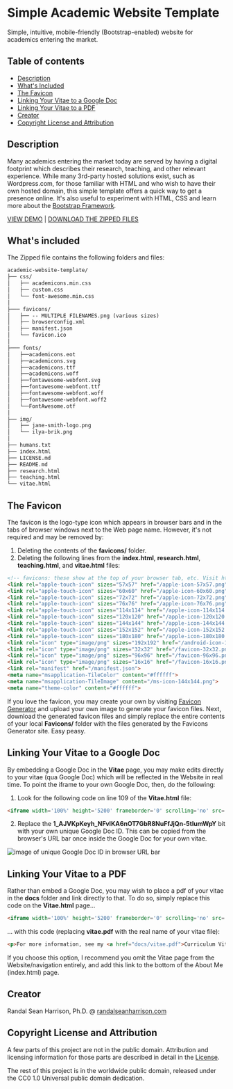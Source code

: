 # Simple Academic Website Template
Simple, intuitive, mobile-friendly (Bootstrap-enabled) website for academics entering the market.

## Table of contents

- [Description](#description)
- [What's Included](#whats-included)
- [The Favicon](#the-favicon)
- [Linking Your Vitae to a Google Doc](#linking-your-vitae-to-a-google-doc)
- [Linking Your Vitae to a PDF](#linking-your-vitae-to-a-pdf)
- [Creator](#creator)
- [Copyright License and Attribution](#copyright-license-and-attribution)


## Description
Many academics entering the market today are served by having a digital footprint which describes their research, teaching, and other relevant experience. While many 3rd-party hosted solutions exist, such as Wordpress.com, for those familiar with HTML and who wish to have their own hosted domain, this simple   template offers a quick way to get a presence online. It's also useful to experiment with HTML, CSS and learn more about the [Bootstrap Framework](https://getbootstrap.com/getting-started/).

[VIEW DEMO](http://randal-sean-harrison.github.io/academic-website-template/) | [DOWNLOAD THE ZIPPED FILES](https://github.com/randal-sean-harrison/academic-website-template/archive/master.zip)


## What's included
The Zipped file contains the following folders and files:

```html
academic-website-template/
├── css/
│   ├── academicons.min.css
│   ├── custom.css
│   └── font-awesome.min.css
│   
├─── favicons/
│   ├── -- MULTIPLE FILENAMES.png (various sizes)
│   ├── browserconfig.xml
│   ├── manifest.json
│   └── favicon.ico
│
├─── fonts/
│   ├──academicons.eot
│   ├──academicons.svg
│   ├──academicons.ttf
│   ├──academicons.woff
│   ├──fontawesome-webfont.svg
│   ├──fontawesome-webfont.ttf
│   ├──fontawesome-webfont.woff
│   ├──fontawesome-webfont.woff2
│   └──FontAwesome.otf
│
├── img/
│   ├── jane-smith-logo.png
│   └── ilya-brik.png
│   
├── humans.txt
├── index.html
├── LICENSE.md
├── README.md
├── research.html
├── teaching.html
└── vitae.html
```

## The Favicon
The favicon is the logo-type icon which appears in browser bars and in the tabs of browser windows next to the Web page name. However, it's not required and may be removed by:

1. Deleting the contents of the **favicons/** folder.
2. Deleting the following lines from the **index.html**, **research.html**, **teaching.html**, and **vitae.html** files:

```html
<!-- favicons: these show at the top of your browser tab, etc. Visit http://www.favicon-generator.org/ to generate your own favicons -->
<link rel="apple-touch-icon" sizes="57x57" href="/apple-icon-57x57.png">
<link rel="apple-touch-icon" sizes="60x60" href="/apple-icon-60x60.png">
<link rel="apple-touch-icon" sizes="72x72" href="/apple-icon-72x72.png">
<link rel="apple-touch-icon" sizes="76x76" href="/apple-icon-76x76.png">
<link rel="apple-touch-icon" sizes="114x114" href="/apple-icon-114x114.png">
<link rel="apple-touch-icon" sizes="120x120" href="/apple-icon-120x120.png">
<link rel="apple-touch-icon" sizes="144x144" href="/apple-icon-144x144.png">
<link rel="apple-touch-icon" sizes="152x152" href="/apple-icon-152x152.png">
<link rel="apple-touch-icon" sizes="180x180" href="/apple-icon-180x180.png">
<link rel="icon" type="image/png" sizes="192x192" href="/android-icon-192x192.png">
<link rel="icon" type="image/png" sizes="32x32" href="/favicon-32x32.png">
<link rel="icon" type="image/png" sizes="96x96" href="/favicon-96x96.png">
<link rel="icon" type="image/png" sizes="16x16" href="/favicon-16x16.png">
<link rel="manifest" href="/manifest.json">
<meta name="msapplication-TileColor" content="#ffffff">
<meta name="msapplication-TileImage" content="/ms-icon-144x144.png">
<meta name="theme-color" content="#ffffff">
```

If you love the favicon, you may create your own by visiting [Favicon Generator](https://www.favicon-generator.org/) and upload your own image to generate your favicon files. Next, download the generated favicon files and simply replace the entire contents of your local **Favicons/** folder with the files generated by the Favicons Generator site. Easy peasy.


## Linking Your Vitae to a Google Doc
By embedding a Google Doc in the **Vitae** page, you may make edits directly to your vitae (qua Google Doc) which will be reflected in the Website in real time. To point the iframe to your own Google Doc, then, do the following:

1. Look for the following code on line 109 of the **Vitae.html** file:

```html
<iframe width='100%' height='5200' frameborder='0' scrolling='no' src='https://docs.google.com/document/d/1_AJVKpKeyh_NFvlKA6nOT7GbR8NuFfJjQn-5tIumWpY/preview' allowfullscreen></iframe>
```

2. Replace the **1_AJVKpKeyh_NFvlKA6nOT7GbR8NuFfJjQn-5tIumWpY** bit with your own unique Google Doc ID. This can be copied from the browser's URL bar once inside the Google Doc for your own vitae.

![image of unique Google Doc ID in browser URL bar](http://www.randalseanharrison.com/img/google-doc-id.png)



## Linking Your Vitae to a PDF
Rather than embed a Google Doc, you may wish to place a pdf of your vitae in the **docs** folder and link directly to that. To do so, simply replace this code on the **Vitae.html** page...

```html
<iframe width='100%' height='5200' frameborder='0' scrolling='no' src='https://docs.google.com/document/d/1_AJVKpKeyh_NFvlKA6nOT7GbR8NuFfJjQn-5tIumWpY/preview' allowfullscreen></iframe>
```
... with this code (replacing **vitae.pdf** with the real name of your vitae file):  

```html
<p>For more information, see my <a href="docs/vitae.pdf">Curriculum Vitae</a></p>
```
If you choose this option, I recommend you omit the Vitae page from the Website/navigation entirely, and add this link to the bottom of the About Me (index.html) page.

## Creator
Randal Sean Harrison, Ph.D. @ [randalseanharrison.com](http://randalseanharrison.com)

## Copyright License and Attribution
A few parts of this project are not in the public domain. Attribution and licensing information for those parts are described in detail in the [License](https://github.com/randal-sean-harrison/academic-website-template/blob/master/LICENSE.md).

The rest of this project is in the worldwide public domain, released under the CC0 1.0 Universal public domain dedication.
